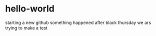 # hello-world
starting a new github 
something happened after black thursday
we ars trying to make a test
